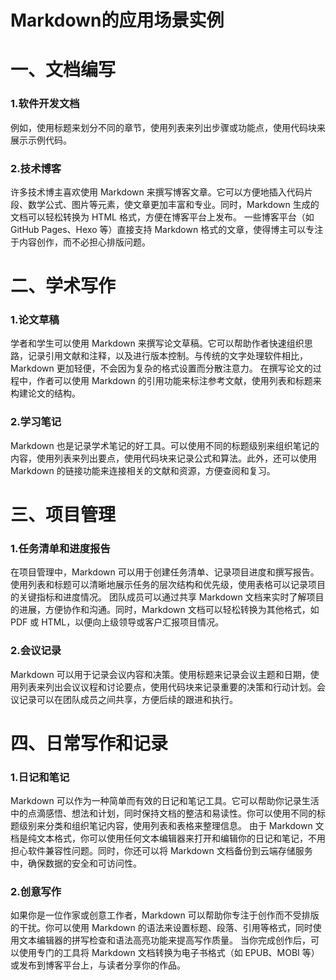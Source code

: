 # Markdown的应用场景实例
一、文档编写
===
### 1.软件开发文档

例如，使用标题来划分不同的章节，使用列表来列出步骤或功能点，使用代码块来展示示例代码。

### 2.技术博客

许多技术博主喜欢使用 Markdown 来撰写博客文章。它可以方便地插入代码片段、数学公式、图片等元素，使文章更加丰富和专业。同时，Markdown 生成的文档可以轻松转换为 HTML 格式，方便在博客平台上发布。
一些博客平台（如 GitHub Pages、Hexo 等）直接支持 Markdown 格式的文章，使得博主可以专注于内容创作，而不必担心排版问题。

二、学术写作
===

### 1.论文草稿
学者和学生可以使用 Markdown 来撰写论文草稿。它可以帮助作者快速组织思路，记录引用文献和注释，以及进行版本控制。与传统的文字处理软件相比，Markdown 更加轻便，不会因为复杂的格式设置而分散注意力。
在撰写论文的过程中，作者可以使用 Markdown 的引用功能来标注参考文献，使用列表和标题来构建论文的结构。

### 2.学习笔记
Markdown 也是记录学术笔记的好工具。可以使用不同的标题级别来组织笔记的内容，使用列表来列出要点，使用代码块来记录公式和算法。此外，还可以使用 Markdown 的链接功能来连接相关的文献和资源，方便查阅和复习。

三、项目管理
===

### 1.任务清单和进度报告
在项目管理中，Markdown 可以用于创建任务清单、记录项目进度和撰写报告。使用列表和标题可以清晰地展示任务的层次结构和优先级，使用表格可以记录项目的关键指标和进度情况。
团队成员可以通过共享 Markdown 文档来实时了解项目的进展，方便协作和沟通。同时，Markdown 文档可以轻松转换为其他格式，如 PDF 或 HTML，以便向上级领导或客户汇报项目情况。

### 2.会议记录
Markdown 可以用于记录会议内容和决策。使用标题来记录会议主题和日期，使用列表来列出会议议程和讨论要点，使用代码块来记录重要的决策和行动计划。会议记录可以在团队成员之间共享，方便后续的跟进和执行。

四、日常写作和记录
===

### 1.日记和笔记
Markdown 可以作为一种简单而有效的日记和笔记工具。它可以帮助你记录生活中的点滴感悟、想法和计划，同时保持文档的整洁和易读性。你可以使用不同的标题级别来分类和组织笔记内容，使用列表和表格来整理信息。
由于 Markdown 文档是纯文本格式，你可以使用任何文本编辑器来打开和编辑你的日记和笔记，不用担心软件兼容性问题。同时，你还可以将 Markdown 文档备份到云端存储服务中，确保数据的安全和可访问性。

### 2.创意写作
如果你是一位作家或创意工作者，Markdown 可以帮助你专注于创作而不受排版的干扰。你可以使用 Markdown 的语法来设置标题、段落、引用等格式，同时使用文本编辑器的拼写检查和语法高亮功能来提高写作质量。
当你完成创作后，可以使用专门的工具将 Markdown 文档转换为电子书格式（如 EPUB、MOBI 等）或发布到博客平台上，与读者分享你的作品。
